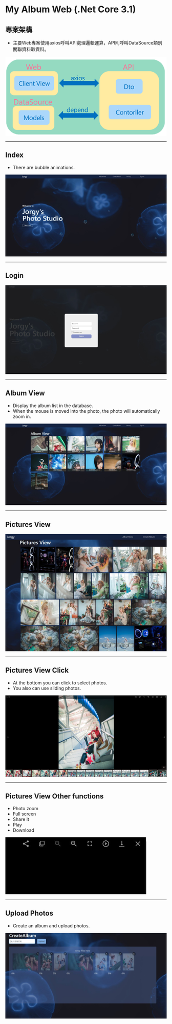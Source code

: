 
# My Album Web (.Net Core 3.1)

## 專案架構
  * 主要Web專案使用axios呼叫API處理邏輯運算，API則呼叫DataSource類別關聯資料取資料。

![image](https://github.com/joycloud/AlbumCore/blob/master/pics/008.PNG)

---

## Index
  * There are bubble animations.

![image](https://github.com/joycloud/AlbumCore/blob/master/pics/001.JPG)

---

## Login
![image](https://github.com/joycloud/AlbumCore/blob/master/pics/003.JPG)

---

## Album View
  * Display the album list in the database.
  * When the mouse is moved into the photo, the photo will automatically zoom in.
  
![image](https://github.com/joycloud/AlbumCore/blob/master/pics/002.JPG)

---

## Pictures View
![image](https://github.com/joycloud/AlbumCore/blob/master/pics/004.JPG)

---

## Pictures View Click
  * At the bottom you can click to select photos.
  * You also can use sliding photos.
  
![image](https://github.com/joycloud/AlbumCore/blob/master/pics/005.JPG)

---

## Pictures View Other functions
  * Photo zoom
  * Full screen
  * Share it
  * Play
  * Download
  
![image](https://github.com/joycloud/AlbumCore/blob/master/pics/006.JPG)


---

## Upload Photos
  * Create an album and upload photos.
  
![image](https://github.com/joycloud/AlbumCore/blob/master/pics/007.JPG)




